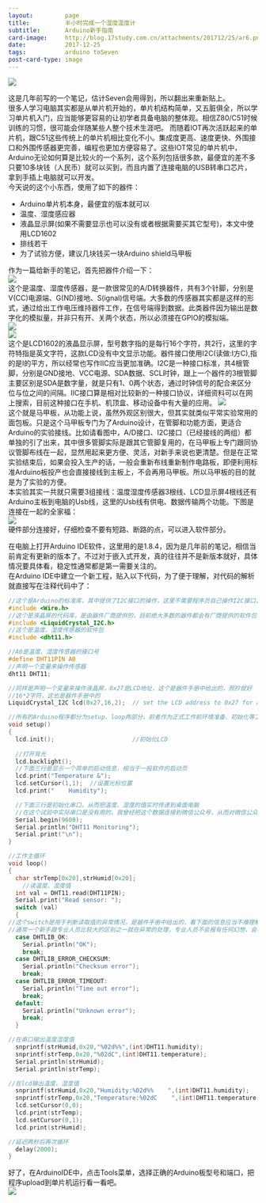 ```yaml
---
layout:         page
title:          半小时完成一个湿度温度计
subtitle:       Arduino新手指南
card-image:     http://blog.17study.com.cn/attachments/201712/25/ar6.png
date:           2017-12-25
tags:           arduino toSeven
post-card-type: image
---
```

![](http://blog.17study.com.cn/attachments/201712/25/ar6.png)

这是几年前写的一个笔记，估计Seven会用得到，所以翻出来重新贴上。  
很多人学习电脑其实都是从单片机开始的，单片机结构简单，又五脏俱全，所以学习单片机入门，应当能够更容易的让初学者具备电脑的整体观。相信Z80/C51时候训练的习惯，很可能会伴随某些人整个技术生涯吧。 而随着IOT再次活跃起来的单片机，跟C51这些传统上的单片机相比变化不小。集成度更高、速度更快、外围接口和外围传感器更完善，编程也更加方便容易了。这些IOT常见的单片机中，Arduino无论如何算是比较火的一个系列，这个系列包括很多款，最便宜的差不多只要10多块钱（人民币）就可以买到，而且内置了连接电脑的USB转串口芯片，拿到手插上电脑就可以开发。  
今天说的这个小东西，使用了如下的器件：
* Arduino单片机本身，最便宜的版本就可以
* 温度、湿度感应器
* 液晶显示屏(如果不需要显示也可以没有或者根据需要买其它型号)，本文中使用LCD1602
* 排线若干
* 为了试验方便，建议几块钱买一块Arduino shield马甲板

作为一篇给新手的笔记，首先把器件介绍一下：  
![](http://blog.17study.com.cn/attachments/201712/25/ar0.jpg)  
这个是温度、湿度传感器，是一款很常见的A/D转换器件，共有3个针脚，分别是V(CC)电源端、G(ND)接地、S(ignal)信号端。大多数的传感器其实都是这样的形式，通过给出工作电压维持器件工作，在信号端得到数据。此类器件因为输出是数字化的模拟量，并非只有开、关两个状态，所以必须接在GPIO的模拟端。  
![](http://blog.17study.com.cn/attachments/201712/25/ar1.jpg)  
![](http://blog.17study.com.cn/attachments/201712/25/ar2.jpg)  
这个是LCD1602的液晶显示屏，型号数字指的是每行16个字符，共2行，这里的字符特指是英文字符，这款LCD没有中文显示功能。器件接口使用I2C(读做:I方C),指的是I的平方，所以经常也写作IIC应当更加准确。I2C是一种接口标准，共4根管脚，分别是GND接地、VCC电源、SDA数据、SCL时钟，跟上一个器件的3根管脚主要区别是SDA是数字量，就是只有1、0两个状态，通过时钟信号的配合来区分位与位之间的间隔。IIC接口算是相对比较新的一种接口协议，详细资料可以在网上搜索，目前这种接口在手机、机顶盒、移动设备中有大量的应用。
![](http://blog.17study.com.cn/attachments/201712/25/ar3.jpg)  
这个就是马甲板，从功能上说，虽然外观区别很大，但其实就类似平常实验常用的面包板。只是这个马甲板专门为了Arduino设计，在管脚和功能方面，更适合Arduino的实验接线。比如请看图中，A/D接口、I2C接口（已经接线的两组）都单独的引了出来，其中很多管脚实际是跟其它管脚复用的，在马甲板上专门跟同协议管脚布线在一起，显然用起来更方便、灵活，对新手来说也更清楚。但是在正常实验结束后，如果会投入生产的话，一般会重新布线重新制作电路板，即便利用标准Arduino板投产也会直接接线到主板上，不会再用马甲板。所以马甲板的目的就是为了实验的方便。  
本实验其实一共就只需要3组接线：温度湿度传感器3根线、LCD显示屏4根线还有Arduino主板到电脑的Usb线，这里的Usb线有供电、数据传输两个功能。下图是连接在一起的全家福：  
![](http://blog.17study.com.cn/attachments/201712/25/ar4.jpg)  
硬件部分连接好，仔细检查不要有短路、断路的点，可以进入软件部分。

在电脑上打开Arduino IDE软件，这里用的是1.8.4，因为是几年前的笔记，相信当前肯定有更新的版本了。不过对于嵌入式开发，真的往往并不是新版本就好，具体情况要具体看，稳定性通常都是第一需要关注的。  
在Arduino IDE中建立一个新工程，贴入以下代码，为了便于理解，对代码的解析就直接写在注释代码中了：  
```c
//这个是Arduino的标准库，其中提供了I2C接口的操作，这里不需要程序员自己操作I2C接口，是由下面的液晶板代码间接操作的
#include <Wire.h> 
//这个是液晶屏的代码库，是由器件厂商提供的，目前绝大多数的器件都会有厂商提供的软件包（或者叫驱动）来完成器件的操作
#include <LiquidCrystal_I2C.h>
//这个是温度、湿度传感器的软件包
#include <dht11.h>

//A0是温度、湿度传感器的接口号
#define DHT11PIN A0
//声明一个变量来操作传感器
dht11 DHT11;

//同样是声明一个变量来操作液晶屏，0x27是LCD地址，这个是器件手册中给出的，照抄就好
//16*2字符，这也是器件手册中的
LiquidCrystal_I2C lcd(0x27,16,2);  // set the LCD address to 0x27 for a 16 chars and 2 line display

//所有的Arduino程序都分为setup、loop两部分，前者作为正式工作前环境准备、初始化等工作，后者是一个工作循环
void setup()
{
  lcd.init();                      //初始化LCD
 
  //打开背光
  lcd.backlight();
  //下面三行是显示一个简单的启动信息，相当于一般软件的启动页
  lcd.print("Temperature &");
  lcd.setCursor(1,1);  //设置光标位置
  lcd.print("    Humidity");

  //下面三行是初始化串口，从而把温度、湿度的值实时传递到桌面电脑
  //在这个试验中实际串口是没有用的。我曾经把这个数据连接到微信公众号，从而对微信公众号说一句“温度”，就得到房间的温度值
  Serial.begin(9600);
  Serial.println("DHT11 Monitoring");
  Serial.print("\n");
}

//工作主循环
void loop()
{
  char strTemp[0x20],strHumid[0x20];
	//读温度、湿度值
  int val = DHT11.read(DHT11PIN);
  Serial.print("Read sensor: ");
  switch (val)
  {  
//这个switch是用于判断读取值的异常情况，是器件手册中给出的，看下面的信息应当不难理解
//通常一个新手跟专业人员比较大的区别之一就在异常的处理，专业人员不会报有任何幻想，会尽力的处理掉所有异常情况
  case DHTLIB_OK:
    Serial.println("OK");
    break;
  case DHTLIB_ERROR_CHECKSUM: 
    Serial.println("Checksum error"); 
    break;
  case DHTLIB_ERROR_TIMEOUT: 
    Serial.println("Time out error"); 
    break;
  default: 
    Serial.println("Unknown error"); 
    break;
  }

//在串口输出温度湿度值
  snprintf(strHumid,0x20,"%02d%%",(int)DHT11.humidity);
  snprintf(strTemp,0x20,"%02dC",(int)DHT11.temperature);
  Serial.println(strHumid);
  Serial.println(strTemp);

//在lcd输出温度、湿度值
  snprintf(strHumid,0x20,"Humidity:%02d%%    ",(int)DHT11.humidity);
  snprintf(strTemp,0x20,"Temperature:%02dC    ",(int)DHT11.temperature);
  lcd.setCursor(0,0);
  lcd.print(strTemp);
  lcd.setCursor(0,1);
  lcd.print(strHumid);

//延迟两秒后再次循环
  delay(2000);
}

```
好了，在ArduinoIDE中，点击Tools菜单，选择正确的Arduino板型号和端口，把程序upload到单片机运行看一看吧。  
![](http://blog.17study.com.cn/attachments/201712/25/ar5.jpg)  
